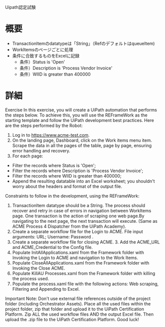 Uipath認定試験

# 概要

- Transactionltemのdatatypeは「String」（RefのデフォルトはqueueItem)
- WorkItemsのページごとに処理
- 条件に合致するものをExcelに記録
  - 条件）Status is 'Open'
  - 条件）Description is 'Process Vendor Invoice'
  - 条件）WIID is greater than 400000

# 詳細

Exercise
In this exercise, you will create a UiPath automation that performs the steps below. 
To achieve this, you will use the REFrameWork as the starting template and follow the UiPath development best practices.
Here are the steps performed by the Robot: 

1. Log in to https://www.acme-test.com. 
2. On the landing page, Dashboard, click on the Work items menu item. Scrape the data in all the pages of the table, page by page, ensuring error handling and recovery. 
3. For each page: 
- Filter the records where Status is 'Open'; 
- Filter the records where Description is 'Process Vendor Invoice'; 
- Filter the records where WIID is greater than 400000; 
- Append the resulting datatable into an Excel worksheet; you shouldn't worry about the headers and format of the output file.

Constraints to follow in the development, using the REFrameWork: 

1. Transactionltem datatype should be a String. The process should recover and retry in case of errors in navigation between WorkItems page. 
One transaction is the action of scraping one web page.By navigating to the next page, the next transaction will execute. (Same as ACME Process 4 Dispatcher from the UiPath Academy). 
2. Create a separate workflow file for the Login to ACME. File input arguments: URL; Username: Password . 
3. Create a separate workflow file for closing ACME. 3. Add the ACME_URL and ACME_Credential to the Config file. 
4. Populate InitAllApplications.xaml from the Framework folder with Invoking the Login to ACME and navigation to the Work Items. 
5. Populate CloseAllApplications.xaml from the Framework folder with Invoking the Close ACME. 
6. Populate KillAU Processes.xaml from the Framework folder with killing the process used. 
7. Populate the process.xaml file with the following actions: Web scraping, Filtering and Appending to Excel.

Important Note: Don't use external file references outside of the project folder (including Orchestrator Assets). 
Place all the used files within the project folder, zip that folder and upload it to the UiPath Certification Platform.
Zip ALL the used workflow files AND the output Excel file. Then upload the .zip file to the UiPath Certification Platform.
Good luck!
